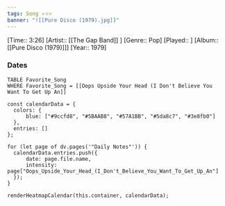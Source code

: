 ```yaml
---
tags: Song ⭐⭐⭐ 
banner: "![[Pure Disco (1979).jpg]]"
---
```

[Time:: 3:26]
[Artist:: [[The Gap Band]] ]
[Genre:: Pop]
[Played:: ]
[Album:: [[Pure Disco (1979)]]]
[Year:: 1979]
### Dates
````dataview
TABLE Favorite_Song
WHERE Favorite_Song = [[Oops Upside Your Head (I Don't Believe You Want To Get Up An]]
````
  ```dataviewjs
const calendarData = { 
	colors: { 
		blue: ["#9ccfd8", "#5BAAB8", "#57A1BB", "#5da8c7", "#3e8fb0"] 
	}, 
	entries: [] 
}; 

for (let page of dv.pages('"Daily Notes"')) { 
	calendarData.entries.push({ 
		date: page.file.name, 
		intensity: page["Oops_Upside_Your_Head_(I_Don't_Believe_You_Want_To_Get_Up_An"]
	}); 
} 

renderHeatmapCalendar(this.container, calendarData);
```
